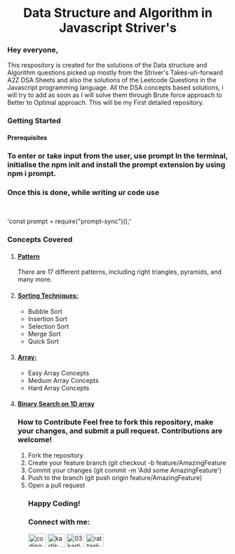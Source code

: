 <h1 align="center"> Data Structure and Algorithm in Javascript Striver's</h1>
<h3>Hey everyone,</h3> 
<p>This respository is created for the solutions of the Data structure and Algorithm questions picked up mostly from the Striver's Takes-uh-forward A2Z DSA Sheets and also the solutions of the Leetcode Questions in the Javascript programming language. All the DSA concepts based solutions, i will try to add as soon as I will solve them through Brute force approach to Better to Optimal approach. This will be my First detailed repository.</p> 
<h3>Getting Started </h3>
<h4>Prerequisites</h4>
<h3>To enter or take input from the user, use prompt In the terminal,<br> initialise the npm init and install the prompt extension by using npm i prompt.</h3>
<h3>Once this is done, while writing ur code use</h3><br>
<p>'const prompt = require("prompt-sync")();'</p> 
<h3>Concepts Covered</h3> 
<ol>
 <li><h4><a href="Patterns" target="blank">Pattern</a></h4></a>There are 17 different patterns, including right triangles, pyramids, and many more.</li>
 <li><h4><a href="Sorting Techniques" target="blank">Sorting Techniques: </a></h4><ul><li>Bubble Sort</li> <li>Insertion Sort</li> <li>Selection Sort</li> <li>Merge Sort</li> <li>Quick Sort</li></ul></li> 
 <li><h4><a href="Array" target="blank">Array: </a></h4> <ul><li>Easy Array Concepts</li> <li>Medium Array Concepts</li> <li>Hard Array Concepts</li></ul></li>
 <li><h4><a href="Binary Search on 1D array" target="blank">Binary Search on 1D array</a></h4>
 <h3>How to Contribute Feel free to fork this repository, make your changes, and submit a pull request. Contributions are welcome!</h3> 
 <ol><li>Fork the repository</li> 
  <li>Create your feature branch (git checkout -b feature/AmazingFeature</li> 
  <li>Commit your changes (git commit -m 'Add some AmazingFeature')</li> 
  <li>Push to the branch (git push origin feature/AmazingFeature)</li>
  <li>Open a pull request</li> 
  <h3>Happy Coding!</h3>

<h3 align="left">Connect with me:</h3>
<p align="left">
<a href="https://twitter.com/codingpusy03" target="blank"><img align="center" src="https://raw.githubusercontent.com/rahuldkjain/github-profile-readme-generator/master/src/images/icons/Social/twitter.svg" alt="codingpusy03" height="30" width="40" /></a>
<a href="https://www.linkedin.com/in/kartik-rattan-35097621b" target="blank"><img align="center" src="https://raw.githubusercontent.com/rahuldkjain/github-profile-readme-generator/master/src/images/icons/Social/linked-in-alt.svg" alt="kartik rattan" height="30" width="40" /></a>
<a href="https://instagram.com/03kartikrattan06" target="blank"><img align="center" src="https://raw.githubusercontent.com/rahuldkjain/github-profile-readme-generator/master/src/images/icons/Social/instagram.svg" alt="03kartikrattan06" height="30" width="40" /></a>
<a href="https://www.leetcode.com/rattankartik" target="blank"><img align="center" src="https://raw.githubusercontent.com/rahuldkjain/github-profile-readme-generator/master/src/images/icons/Social/leet-code.svg" alt="rattankartik" height="30" width="40" /></a>
</p>
